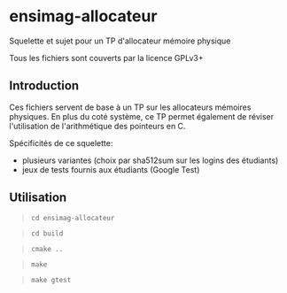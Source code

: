 ensimag-allocateur
==================

Squelette et sujet pour un TP d'allocateur mémoire physique

Tous les fichiers sont couverts par la licence GPLv3+

Introduction
----------

Ces fichiers servent de base à un TP sur les allocateurs mémoires
physiques. En plus du coté système, ce TP permet également de réviser
l'utilisation de l'arithmétique des pointeurs en C.

Spécificités de ce squelette:
- plusieurs variantes (choix par sha512sum sur les logins des étudiants)
- jeux de tests fournis aux étudiants (Google Test)

Utilisation
----------

> `cd ensimag-allocateur`

> `cd build`

> `cmake ..`

> `make`

> `make gtest`




